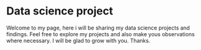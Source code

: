 # Data science project
Welcome to my page, here i will be sharing my data science projects and findings. 
Feel free to explore my projects and also make yous observations where necessary.
I will be glad to grow with you.
Thanks.
